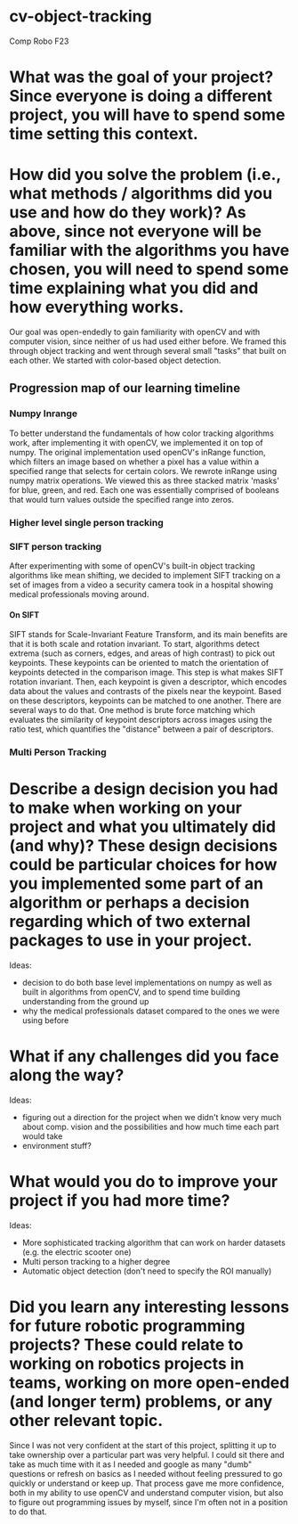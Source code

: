# cv-object-tracking
Comp Robo F23



# What was the goal of your project? Since everyone is doing a different project, you will have to spend some time setting this context.
# How did you solve the problem (i.e., what methods / algorithms did you use and how do they work)? As above, since not everyone will be familiar with the algorithms you have chosen, you will need to spend some time explaining what you did and how everything works.
Our goal was open-endedly to gain familiarity with openCV and with computer vision, since neither of us had used either before. We framed this through object tracking and went through several small "tasks" that built on each other. We started with color-based object detection.

## Progression map of our learning timeline

### Numpy Inrange
To better understand the fundamentals of how color tracking algorithms work, after implementing it with openCV, we implemented it on top of numpy. The original implementation used openCV's inRange function, which filters an image based on whether a pixel has a value within a specified range that selects for certain colors. We rewrote inRange using numpy matrix operations. We viewed this as three stacked matrix 'masks' for blue, green, and red. Each one was essentially comprised of booleans that would turn values outside the specified range into zeros.

### Higher level single person tracking

### SIFT person tracking
After experimenting with some of openCV's built-in object tracking algorithms like mean shifting, we decided to implement SIFT tracking on a set of images from a video a security camera took in a hospital showing medical professionals moving around.

#### On SIFT
SIFT stands for Scale-Invariant Feature Transform, and its main benefits are that it is both scale and rotation invariant. To start, algorithms detect extrema (such as corners, edges, and areas of high contrast) to pick out keypoints. These keypoints can be oriented to match the orientation of keypoints detected in the comparison image. This step is what makes SIFT rotation invariant. Then, each keypoint is given a descriptor, which encodes data about the values and contrasts of the pixels near the keypoint. Based on these descriptors, keypoints can be matched to one another. There are several ways to do that. One method is brute force matching which evaluates the similarity of keypoint descriptors across images using the ratio test, which quantifies the "distance" between a pair of descriptors.

### Multi Person Tracking



# Describe a design decision you had to make when working on your project and what you ultimately did (and why)? These design decisions could be particular choices for how you implemented some part of an algorithm or perhaps a decision regarding which of two external packages to use in your project.

Ideas:
- decision to do both base level implementations on numpy as well as built in algorithms from openCV, and to spend time building understanding from the ground up
- why the medical professionals dataset compared to the ones we were using before

# What if any challenges did you face along the way?

Ideas:
- figuring out a direction for the project when we didn't know very much about comp. vision and the possibilities and how much time each part would take
- environment stuff?

# What would you do to improve your project if you had more time?

Ideas:
- More sophisticated tracking algorithm that can work on harder datasets (e.g. the electric scooter one)
- Multi person tracking to a higher degree
- Automatic object detection (don't need to specify the ROI manually)

# Did you learn any interesting lessons for future robotic programming projects? These could relate to working on robotics projects in teams, working on more open-ended (and longer term) problems, or any other relevant topic.

Since I was not very confident at the start of this project, splitting it up to take ownership over a particular part was very helpful. I could sit there and take as much time with it as I needed and google as many "dumb" questions or refresh on basics as I needed without feeling pressured to go quickly or understand or keep up. That process gave me more confidence, both in my ability to use openCV and understand computer vision, but also to figure out programming issues by myself, since I'm often not in a position to do that.
